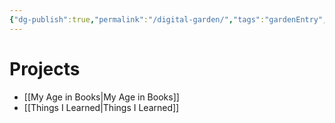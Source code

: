```yaml
---
{"dg-publish":true,"permalink":"/digital-garden/","tags":"gardenEntry","dgHomeLink":true,"dgPassFrontmatter":false,"dgShowBacklinks":false,"dgShowLocalGraph":false,"dgShowInlineTitle":false}
---
```



# Projects

- [[My Age in Books|My Age in Books]]
- [[Things I Learned|Things I Learned]]